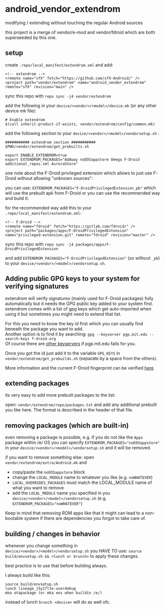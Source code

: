 # android_vendor_extendrom

modifying / extending without touching the regular Android sources

this project is a merge of vendor/e-mod and vendor/fdroid which are both superseeded by this one.

## setup

create `.repo/local_manifest/extendrom.xml` and add:

~~~
<!-- extendrom -->
<remote name="sfX" fetch="https://github.com/sfX-Android/" />
<project path="vendor/extendrom" name="android_vendor_extendrom" remote="sfX" revision="main" />
~~~

sync this repo with `repo sync -j4 vendor/extendrom`

add the following in your `device/<vendor>/<model>/device.mk` (or any other device mk file):

~~~
# Enable extendrom
$(call inherit-product-if-exists, vendor/extendrom/config/common.mk)
~~~

add the following section to your `device/<vendor>/<model>/vendorsetup.sh` :

~~~
########### extendrom section ###########
$PWD/vendor/extendrom/get_prebuilts.sh

export ENABLE_EXTENDROM=true
export EXTENDROM_PACKAGES="AdAway noEOSappstore Omega F-Droid additional_repos.xml AuroraStore"
~~~

one note about the F-Droid privileged extension which allows to just use F-Droid without allowing "unknown sources":

you can use: `EXTENDROM_PACKAGES="F-DroidPrivilegedExtension_pb"` which will use the prebuilt apk from F-Droid or you can use the recommended way and build it:

for the recommended way add this to your `.repo/local_manifest/extendrom.xml`:

~~~
<!-- F-Droid -->
<remote name="fdroid" fetch="https://gitlab.com/fdroid/" />
<project path="packages/apps/F-DroidPrivilegedExtension" name="privileged-extension.git" remote="fdroid" revision="master" />
~~~

sync this repo with `repo sync -j4 packages/apps/F-DroidPrivilegedExtension`

and add `EXTENDROM_PACKAGES="F-DroidPrivilegedExtension"` (so without `_pb`) to your `device/<vendor>/<model>/vendorsetup.sh`.

## Adding public GPG keys to your system for verifying signatures

extendrom will verify signatures (mainly used for F-Droid packages) fully automatically but it needs the GPG public key added to your system first.<br/>
extendrom comes with a list of gpg keys which get auto-imported when using it but sometimes you might need to extend that list.

For this you need to know the key id first which you can usually find beneath the package you want to add.<br/>
Another option is to find it by searching: `gpg --keyserver pgp.mit.edu --search-keys f-droid.org` <br/>
Of course there are [other keyservers](https://en.wikipedia.org/wiki/Key_server_(cryptographic)#Keyserver_examples) if pgp.mit.edu fails for you.

Once you got the id just add it to the variable `GPG_KEYS` in `vendor/extendrom/get_prebuilds.sh` (separate by a space from the others).

More information and the current F-Droid fingerprint can be verified [here](https://f-droid.org/docs/Release_Channels_and_Signing_Keys/?title=Release_Channels_and_Signing_Keys)

## extending packages

its very easy to add more prebuilt packages to the list:

open: `vendor/extendrom/repo/packages.txt` and add any additional prebuilt you like here. The format is described in the header of that file.

## removing packages (which are built-in)

even removing a package is possible, e.g. if you do not like the `Apps` package within /e/ OS you can specify `EXTENDROM_PACKAGES="noEOSappstore"` in your `device/<vendor>/<model>/vendorsetup.sh` and it will be removed.

if you want to remove something else: open `vendor/extendrom/extra/Android.mk` and 

* copy/paste the `noEOSappstore` block
* change the `LOCAL_MODULE` name to whatever you like (e.g. `noWHATEVER`)
* `LOCAL_OVERRIDES_PACKAGES` must match the LOCAL_MODULE name of what you want to remove 
* add the `LOCAL_MODULE` name you specified in you `device/<vendor>/<model>/vendorsetup.sh` (e.g. `EXTENDROM_PACKAGES="noWHATEVER"`)

Keep in mind that removing ROM apps like that it might can lead to a non-bootable system if there are dependencies you forgot to take care of.

## building / changes in behavior

whenever you change something in `device/<vendor>/<model>/vendorsetup.sh` you HAVE TO use: `source build/envsetup.sh && <lunch or brunch>` to apply these changes.

best practice is to use that before building always.

I always build like this:

~~~
source build/envsetup.sh
lunch lineage_j5y17lte-userdebug
mka otapackage (or mka eos when buildin /e/)
~~~

instead of lunch `brunch <device>` will do as well ofc.
